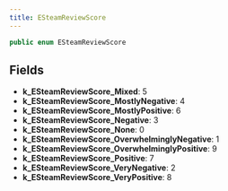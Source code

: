 ```yaml
---
title: ESteamReviewScore
---
```


```csharp
public enum ESteamReviewScore
```

## Fields

- **k_ESteamReviewScore_Mixed**: 5
- **k_ESteamReviewScore_MostlyNegative**: 4
- **k_ESteamReviewScore_MostlyPositive**: 6
- **k_ESteamReviewScore_Negative**: 3
- **k_ESteamReviewScore_None**: 0
- **k_ESteamReviewScore_OverwhelminglyNegative**: 1
- **k_ESteamReviewScore_OverwhelminglyPositive**: 9
- **k_ESteamReviewScore_Positive**: 7
- **k_ESteamReviewScore_VeryNegative**: 2
- **k_ESteamReviewScore_VeryPositive**: 8


